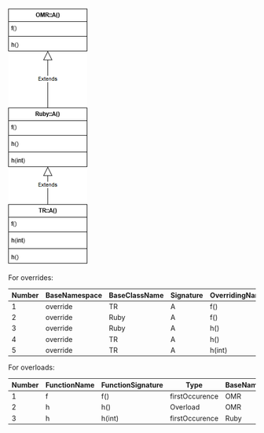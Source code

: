 ![Class Hierarchy](https://github.com/samasri/omr/blob/master/tools/compiler/OMRStatistics/doc/resources/Case2.png)

For overrides:

Number | BaseNamespace | BaseClassName | Signature | OverridingNamespace | OverridingClassName |
| --- | --- | --- | --- | --- | --- |
| 1 | override | TR | A | f() | Ruby | A |
| 2 | override | Ruby | A | f() | OMR | A |
| 3 | override | Ruby | A | h() | OMR | A |
| 4 | override | TR | A | h() | Ruby | A |
| 5 | override | TR | A | h(int) | Ruby | A |

For overloads:

Number | FunctionName | FunctionSignature | Type | BaseNamespace | BaseClassName |
| --- | --- | --- | --- | --- | --- |
| 1 | f | f() | firstOccurence | OMR | A |
| 2 | h | h() | Overload | OMR | A |
| 3 | h | h(int) | firstOccurence | Ruby | A |
